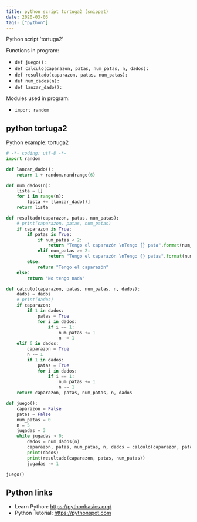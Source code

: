 ```yaml
---
title: python script tortuga2 (snippet)
date: 2020-03-03
tags: ["python"]
---
```

Python script 'tortuga2'

Functions in program: 
* `def juego():`
* `def calculo(caparazon, patas, num_patas, n, dados):`
* `def resultado(caparazon, patas, num_patas):`
* `def num_dados(n):`
* `def lanzar_dado():`

Modules used in program: 
* `import random`

## python tortuga2

Python example: tortuga2

```python
# -*- coding: utf-8 -*-
import random

def lanzar_dado():
	return 1 + random.randrange(6)

def num_dados(n):
	lista = []
	for i in range(n):
		lista += [lanzar_dado()]
	return lista

def resultado(caparazon, patas, num_patas):
	# print(caparazon, patas, num_patas)
	if caparazon is True:
		if patas is True:
			if num_patas < 2:
				return "Tengo el caparazón \nTengo {} pata".format(num_patas)
			elif num_patas >= 2:
				return "Tengo el caparazón \nTengo {} patas".format(num_patas)
		else:
			return "Tengo el caparazón"
	else:
		return "No tengo nada"

def calculo(caparazon, patas, num_patas, n, dados):
	dados = dados
	# print(dados)
	if caparazon:
		if 1 in dados:
			patas = True
			for i in dados:
				if i == 1:
					num_patas += 1
					n -= 1
	elif 6 in dados:
		caparazon = True
		n -= 1
		if 1 in dados:
			patas = True
			for i in dados:
				if i == 1:
					num_patas += 1
					n -= 1
	return caparazon, patas, num_patas, n, dados

def juego():
	caparazon = False
	patas = False
	num_patas = 0
	n = 5
	jugadas = 3
	while jugadas > 0:
		dados = num_dados(n)
		caparazon, patas, num_patas, n, dados = calculo(caparazon, patas, num_patas, n, dados)
		print(dados)
		print(resultado(caparazon, patas, num_patas))
		jugadas -= 1

juego()

```

## Python links

- Learn Python: https://pythonbasics.org/
- Python Tutorial: https://pythonspot.com
